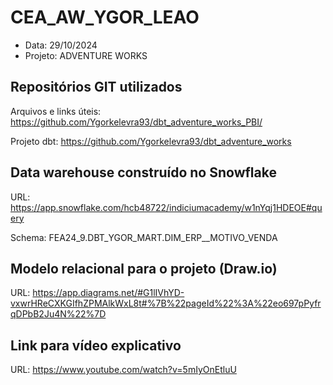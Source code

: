 # CEA_AW_YGOR_LEAO
* Data: 29/10/2024
* Projeto: ADVENTURE WORKS
 

## Repositórios GIT utilizados

Arquivos e links úteis: https://github.com/Ygorkelevra93/dbt_adventure_works_PBI/

Projeto dbt: https://github.com/Ygorkelevra93/dbt_adventure_works



## Data warehouse construído no Snowflake

URL: 
https://app.snowflake.com/hcb48722/indiciumacademy/w1nYqj1HDEOE#query

Schema: FEA24_9.DBT_YGOR_MART.DIM_ERP__MOTIVO_VENDA

## Modelo relacional para o projeto (Draw.io)
URL: https://app.diagrams.net/#G1lIVhYD-vxwrHReCXKGIfhZPMAlkWxL8t#%7B%22pageId%22%3A%22eo697pPyfrqDPbB2Ju4N%22%7D

## Link para vídeo explicativo
URL: https://www.youtube.com/watch?v=5mIyOnEtluU
